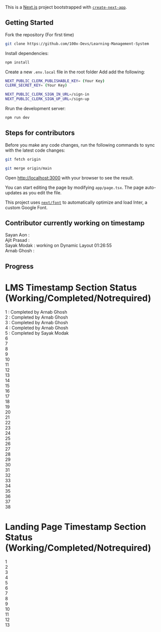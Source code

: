 This is a [Next.js](https://nextjs.org/) project bootstrapped with [`create-next-app`](https://github.com/vercel/next.js/tree/canary/packages/create-next-app).

## Getting Started

Fork the repository (For first time)

```bash
git clone https://github.com/100x-Devs/Learning-Management-System
```
Install dependencies:

```bash
npm install
```
Create a new `.env.local` file in the root folder Add add the following:

```bash
NEXT_PUBLIC_CLERK_PUBLISHABLE_KEY= (Your Key)
CLERK_SECRET_KEY= (Your Key)

NEXT_PUBLIC_CLERK_SIGN_IN_URL=/sign-in
NEXT_PUBLIC_CLERK_SIGN_UP_URL=/sign-up
```

Rrun the development server:

```bash
npm run dev
```

## Steps for contributors

Before you make any code changes, run the following commands to sync with the latest code changes:

```bash
git fetch origin   
```
```bash
git merge origin/main 
```

Open [http://localhost:3000](http://localhost:3000) with your browser to see the result.

You can start editing the page by modifying `app/page.tsx`. The page auto-updates as you edit the file.

This project uses [`next/font`](https://nextjs.org/docs/basic-features/font-optimization) to automatically optimize and load Inter, a custom Google Font.

## Contributor currently working on timestamp

Sayan Aon :  </br>
Ajit Prasad : </br>
Sayak Modak : working on Dynamic Layout 01:26:55</br>
Arnab Ghosh : </br>

## Progress

# LMS Timestamp Section Status (Working/Completed/Notrequired)

1 : Completed by Arnab Ghosh</br>
2 : Completed by Arnab Ghosh</br>
3 : Completed by Arnab Ghosh</br>
4 : Completed by Arnab Ghosh</br>
5 : Completed by Sayak Modak</br>
6</br>
7</br>
8</br>
9</br>
10</br>
11</br>
12</br>
13</br>
14</br>
15</br>
16</br>
17</br>
18</br>
19</br>
20</br>
21</br>
22</br>
23</br>
24</br>
25</br>
26</br>
27</br>
28</br>
29</br>
30</br>
31</br>
32</br>
33</br>
34</br>
35</br>
36</br>
37</br>
38</br>


# Landing Page Timestamp Section Status (Working/Completed/Notrequired)

1</br>
2</br>
3</br>
4</br>
5</br>
6</br>
7</br>
8</br>
9</br>
10</br>
11</br>
12</br>
13</br>


